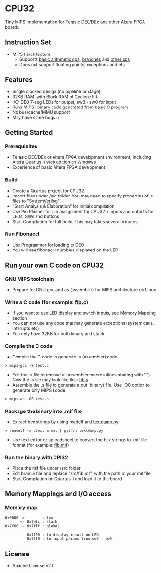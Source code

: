 # CPU32

Tiny MIPS implementation for Terasic DE0/DEx and other Altera FPGA boards

## Instruction Set

* MIPS I architecture
    * Supports [basic arithmetic ops](https://github.com/kazunori279/CPU32/blob/master/src/alu.v), [branches](https://github.com/kazunori279/CPU32/blob/master/src/program_counter.v) and [other ops](https://github.com/kazunori279/CPU32/blob/master/src/decoder.v)
    * Does not support floating points, exceptions and etc

## Features

* Single clocked design (no pipeline or stage)
* 32KB RAM (with Block RAM of Cyclone III)
* I/O: DE0 7-seg LEDs for output, sw3 - sw0 for input
* Runs MIPS I binary code generated from basic C program
* No bus/cache/MMU support
* May have some bugs :)

## Getting Started

### Prerequisites
* Terasic DE0/DEx or Altera FPGA development environment, including Altera Quartus II Web edition on Windows
* Experience of basic Altera FPGA development

### Build
* Create a Quartus project for CPU32
* Import files under /src folder. You may need to specify properties of .v files to "SystemVerilog"
* "Start Analysis & Elaboration" for initial compilation
* Use Pin Planner for pin assignment for CPU32.v inputs and outputs for LEDs, SWs and buttons
* Start Compilation for full build. This may takes several minutes

### Run Fibonacci
* Use Programmer for loading to DE0
* You will see fibonacci numbers displayed on the LED

## Run your own C code on CPU32

### GNU MIPS toolchain
* Prepare for GNU gcc and as (assembler) for MIPS architecture on Linux

### Write a C code (for example: [fib.c](https://github.com/kazunori279/CPU32/blob/master/src/fib.c))
* If you want to use LED display and switch inputs, see Memory Mapping section
* You can not use any code that may generate exceptions (system calls, interupts etc)
* You only have 32KB for both binary and stack

### Compile the C code
* Compile the C code to generate .s (assembler) code

`> mips-gcc -S test.c`

* Edit the .s file to remove all assembler macros (lines starting with "."). Now the .s file may look like this: [fib.s](https://github.com/kazunori279/CPU32/blob/master/src/fib.s)
* Assemble the .s file to generate a.out (binary) file. Use -O0 option to generate only MIPS I code

`> mips-as -O0 test.s`

### Package the binary into .mif file
* Extract hex strings by using readelf and [textdump.py](https://github.com/kazunori279/CPU32/blob/master/src/textdump.py)

`> readelf -x .text a.out | python textdump.py`

* Use text editor or spreadsheet to convert the hex strings to .mif file format (for example: [fib.mif](https://github.com/kazunori279/CPU32/blob/master/src/fib.mif))

### Run the binary with CPI32
* Place the mif file under /src folder
* Edit bram.v file and replace "src/fib.mif" with the path of your mif file
* Start Compilation on Quartus II and load it to the board

## Memory Mappings and I/O access

### Memory map

    0x0000 ->        : text
           <- 0x7efc : stack
    0x7f00 -- 0x7fff : global

              0x7f00 : to display result on LED 
              0x7ff0 : to input params from sw3 - sw0

## License

* Apache License v2.0

